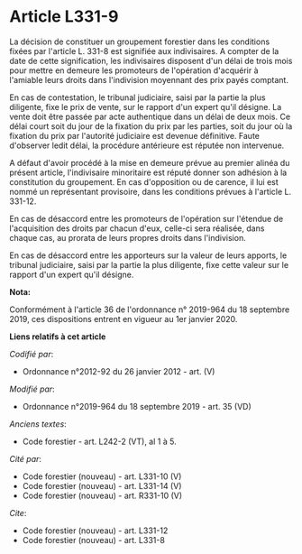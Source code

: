 # Article L331-9

La décision de constituer un groupement forestier dans les conditions fixées par l'article L. 331-8 est signifiée aux
indivisaires. A compter de la date de cette signification, les indivisaires disposent d'un délai de trois mois pour mettre en
demeure les promoteurs de l'opération d'acquérir à l'amiable leurs droits dans l'indivision moyennant des prix payés
comptant. 

En cas de contestation, le   tribunal judiciaire, saisi par la partie la plus diligente, fixe le prix de vente, sur le
rapport d'un expert qu'il désigne. La vente doit être passée par acte authentique dans un délai de deux mois. Ce délai court
soit du jour de la fixation du prix par les parties, soit du jour où la fixation du prix par l'autorité judiciaire est
devenue définitive. Faute d'observer ledit délai, la procédure antérieure est réputée non intervenue. 

A défaut d'avoir procédé à la mise en demeure prévue au premier alinéa du présent article, l'indivisaire minoritaire est
réputé donner son adhésion à la constitution du groupement. En cas d'opposition ou de carence, il lui est nommé un
représentant provisoire, dans les conditions prévues à l'article L. 331-12. 

En cas de désaccord entre les promoteurs de l'opération sur l'étendue de l'acquisition des droits par chacun d'eux, celle-ci
sera réalisée, dans chaque cas, au prorata de leurs propres droits dans l'indivision. 

En cas de désaccord entre les apporteurs sur la valeur de leurs apports, le   tribunal judiciaire, saisi par la partie la
plus diligente, fixe cette valeur sur le rapport d'un expert qu'il désigne.

**Nota:**

Conformément à l'article 36 de l'ordonnance n° 2019-964 du 18 septembre 2019, ces dispositions entrent en vigueur au 1er
janvier 2020.

**Liens relatifs à cet article**

_Codifié par_:

  - Ordonnance n°2012-92 du 26 janvier 2012 - art. (V)

_Modifié par_:

  - Ordonnance n°2019-964 du 18 septembre 2019 - art. 35 (VD)

_Anciens textes_:

  - Code forestier - art. L242-2 (VT), al 1 à 5.

_Cité par_:

  - Code forestier (nouveau) - art. L331-10 (V)
  - Code forestier (nouveau) - art. L331-14 (V)
  - Code forestier (nouveau) - art. R331-10 (V)

_Cite_:

  - Code forestier (nouveau) - art. L331-12
  - Code forestier (nouveau) - art. L331-8
